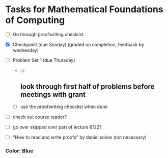 # Tasks for Mathematical Foundations of Computing

- [ ] Go through proofwriting checklist
- [x] Checkpoint (due Sunday) (graded on completion, feedback by wednesday)
- [ ] Problem Set 1 (due Thursday)
	- [ ] look through first half of problems before meetings with grant
		- 
	- [ ] use the proofwriting checklist when done
- [ ] check out course reader?
- [ ] go over skipped over part of lecture 6/22?
- [ ] "How to read and write proofs" by daniel solow (not necessary)


### Color: Blue